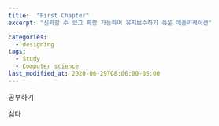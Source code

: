 ```yaml
---
title:  "First Chapter"
excerpt: "신뢰할 수 있고 확장 가능하며 유지보수하기 쉬운 애플리케이션"

categories:
  - designing
tags:
  - Study
  - Computer science
last_modified_at: 2020-06-29T08:06:00-05:00
---
```


공부하기

싫다
